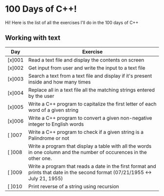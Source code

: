 # 100 Days of C++!

Hi! Here is the list of all the exercises I'll do in the 100 days of C++

## Working with text
|  Day   | Exercise |
| ------ | -------- |
| [x]001 | Read a text file and display the contents on screen
| [x]002 | Get input from user and write the input to a text file
| [x]003| Search a text from a text file and display if it's present inside and how many times
| [x]004 |Replace all in a text file all the matching strings entered by the user
| [x]005 | Write a C++ program to capitalize the first letter of each word of a given string |
| [x]006 | Write a C++ program to convert a given non-negative integer to English words |
| [ ]007 |Write a C++ program to check if a given string is a Palindrome or not
| [ ]008 |Write a program that display a table with all the words in one column and the number of occurences in the other one.
| [ ]009 | Write a program that reads a date in the first format and prints that date in the second format (07/21/1955 <-> July 21, 1955)
| [ ]010 |Print reverse of a string using recursion
